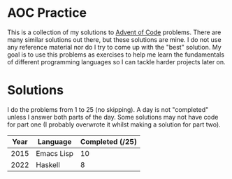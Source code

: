
# AOC Practice 

This is a collection of my solutions to [Advent of Code](https://adventofcode.com/) problems. There are many similar solutions out there, but these solutions are mine. I do not use any reference material nor do I try to come up with the "best" solution. My goal is to use this problems as exercises to help me learn the fundamentals of different programming languages so I can tackle harder projects later on.

# Solutions

I do the problems from 1 to 25 (no skipping). A day is not "completed" unless I answer both parts of the day. Some solutions may not have code for part one (I probably overwrote it whilst making a solution for part two).

| Year | Language | Completed (/25) | 
| --- | --- | --- |
| 2015 | Emacs Lisp | 10 |
| 2022 | Haskell | 8 |

